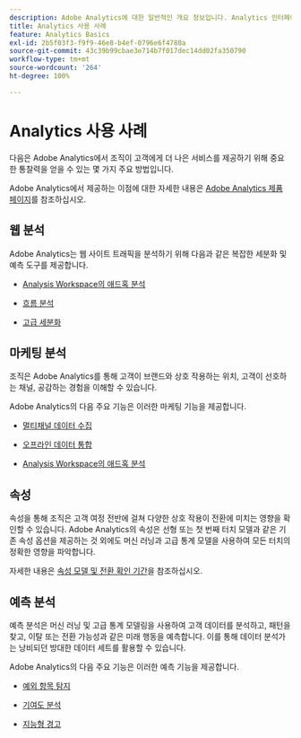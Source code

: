 ```yaml
---
description: Adobe Analytics에 대한 일반적인 개요 정보입니다. Analytics 인터페이스에 대한 정보와 관리자, 분석가, 사용자 및 개발자를 위한 시작 정보가 포함됩니다.
title: Analytics 사용 사례
feature: Analytics Basics
exl-id: 2b5f03f3-f9f9-46e8-b4ef-0796e6f4780a
source-git-commit: 43c39b99cbae3e714b7f017dec14dd02fa350790
workflow-type: tm+mt
source-wordcount: '264'
ht-degree: 100%

---
```


# Analytics 사용 사례

다음은 Adobe Analytics에서 조직이 고객에게 더 나은 서비스를 제공하기 위해 중요한 통찰력을 얻을 수 있는 몇 가지 주요 방법입니다.

Adobe Analytics에서 제공하는 이점에 대한 자세한 내용은 [Adobe Analytics 제품 페이지](https://business.adobe.com/products/analytics/adobe-analytics.html)를 참조하십시오.

## 웹 분석

Adobe Analytics는 웹 사이트 트래픽을 분석하기 위해 다음과 같은 복잡한 세분화 및 예측 도구를 제공합니다.

* [Analysis Workspace의 애드혹 분석](/help/analyze/analysis-workspace/home.md)

* [흐름 분석](/help/analyze/analysis-workspace/visualizations/c-flow/flow.md)

* [고급 세분화](https://experienceleague.adobe.com/docs/analytics/components/segmentation/seg-home.html)


## 마케팅 분석

조직은 Adobe Analytics를 통해 고객이 브랜드와 상호 작용하는 위치, 고객이 선호하는 채널, 공감하는 경험을 이해할 수 있습니다.

Adobe Analytics의 다음 주요 기능은 이러한 마케팅 기능을 제공합니다.

* [멀티채널 데이터 수집](https://experienceleague.adobe.com/docs/analytics/analyze/reports-analytics/reporting-interface/overview-data-collection.html?lang=ko-KR)

* [오프라인 데이터 통합](https://experienceleague.adobe.com/docs/analytics/import/data-sources/overview.html)

* [Analysis Workspace의 애드혹 분석](/help/analyze/analysis-workspace/home.md)

## 속성

속성을 통해 조직은 고객 여정 전반에 걸쳐 다양한 상호 작용이 전환에 미치는 영향을 확인할 수 있습니다. Adobe Analytics의 속성은 선형 또는 첫 번째 터치 모델과 같은 기존 속성 옵션을 제공하는 것 외에도 머신 러닝과 고급 통계 모델을 사용하여 모든 터치의 정확한 영향을 파악합니다.

자세한 내용은 [속성 모델 및 전환 확인 기간](/help/analyze/analysis-workspace/attribution/models.md)을 참조하십시오.

## 예측 분석

예측 분석은 머신 러닝 및 고급 통계 모델링을 사용하여 고객 데이터를 분석하고, 패턴을 찾고, 이탈 또는 전환 가능성과 같은 미래 행동을 예측합니다. 이를 통해 데이터 분석가는 낭비되던 방대한 데이터 세트를 활용할 수 있습니다.

Adobe Analytics의 다음 주요 기능은 이러한 예측 기능을 제공합니다.

* [예외 항목 탐지](#anomaly-detection)

* [기여도 분석](#contribution-analysis)

* [지능형 경고](#intelligent-alerts)
